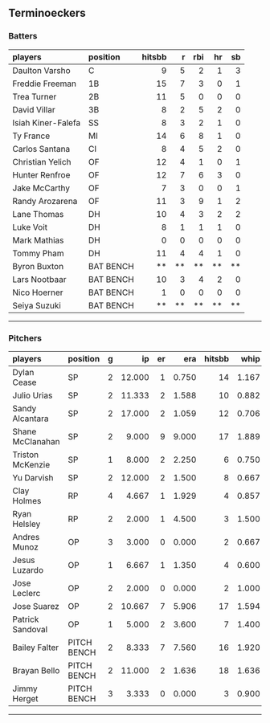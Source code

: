 ## Terminoeckers

### Batters

 
|players            |position  | hitsbb|  r| rbi| hr| sb| 
|:------------------|:---------|------:|--:|---:|--:|--:| 
|Daulton Varsho     |C         |      9|  5|   2|  1|  3| 
|Freddie Freeman    |1B        |     15|  7|   3|  0|  1| 
|Trea Turner        |2B        |     11|  5|   0|  0|  0| 
|David Villar       |3B        |      8|  2|   5|  2|  0| 
|Isiah Kiner-Falefa |SS        |      8|  3|   2|  1|  0| 
|Ty France          |MI        |     14|  6|   8|  1|  0| 
|Carlos Santana     |CI        |      8|  4|   5|  2|  0| 
|Christian Yelich   |OF        |     12|  4|   1|  0|  1| 
|Hunter Renfroe     |OF        |     12|  7|   6|  3|  0| 
|Jake McCarthy      |OF        |      7|  3|   0|  0|  1| 
|Randy Arozarena    |OF        |     11|  3|   9|  1|  2| 
|Lane Thomas        |DH        |     10|  4|   3|  2|  2| 
|Luke Voit          |DH        |      8|  1|   1|  1|  0| 
|Mark Mathias       |DH        |      0|  0|   0|  0|  0| 
|Tommy Pham         |DH        |     11|  4|   4|  1|  0| 
|Byron Buxton       |BAT BENCH |     **| **|  **| **| **| 
|Lars Nootbaar      |BAT BENCH |     10|  3|   4|  2|  0| 
|Nico Hoerner       |BAT BENCH |      1|  0|   0|  0|  0| 
|Seiya Suzuki       |BAT BENCH |     **| **|  **| **| **| 


* * *

### Pitchers

 
|players          |position    |  g|     ip| er|   era| hitsbb|  whip| so|  w| sv| 
|:----------------|:-----------|--:|------:|--:|-----:|------:|-----:|--:|--:|--:| 
|Dylan Cease      |SP          |  2| 12.000|  1| 0.750|     14| 1.167|  8|  0|  0| 
|Julio Urias      |SP          |  2| 11.333|  2| 1.588|     10| 0.882| 13|  1|  0| 
|Sandy Alcantara  |SP          |  2| 17.000|  2| 1.059|     12| 0.706| 18|  2|  0| 
|Shane McClanahan |SP          |  2|  9.000|  9| 9.000|     17| 1.889|  5|  0|  0| 
|Triston McKenzie |SP          |  1|  8.000|  2| 2.250|      6| 0.750| 13|  1|  0| 
|Yu Darvish       |SP          |  2| 12.000|  2| 1.500|      8| 0.667| 16|  2|  0| 
|Clay Holmes      |RP          |  4|  4.667|  1| 1.929|      4| 0.857|  3|  1|  0| 
|Ryan Helsley     |RP          |  2|  2.000|  1| 4.500|      3| 1.500|  2|  0|  0| 
|Andres Munoz     |OP          |  3|  3.000|  0| 0.000|      2| 0.667|  2|  0|  1| 
|Jesus Luzardo    |OP          |  1|  6.667|  1| 1.350|      4| 0.600| 11|  0|  0| 
|Jose Leclerc     |OP          |  2|  2.000|  0| 0.000|      2| 1.000|  5|  0|  1| 
|Jose Suarez      |OP          |  2| 10.667|  7| 5.906|     17| 1.594| 10|  1|  0| 
|Patrick Sandoval |OP          |  1|  5.000|  2| 3.600|      7| 1.400|  7|  1|  0| 
|Bailey Falter    |PITCH BENCH |  2|  8.333|  7| 7.560|     16| 1.920|  9|  0|  0| 
|Brayan Bello     |PITCH BENCH |  2| 11.000|  2| 1.636|     18| 1.636|  9|  1|  0| 
|Jimmy Herget     |PITCH BENCH |  3|  3.333|  0| 0.000|      3| 0.900|  3|  0|  1| 


* * *


